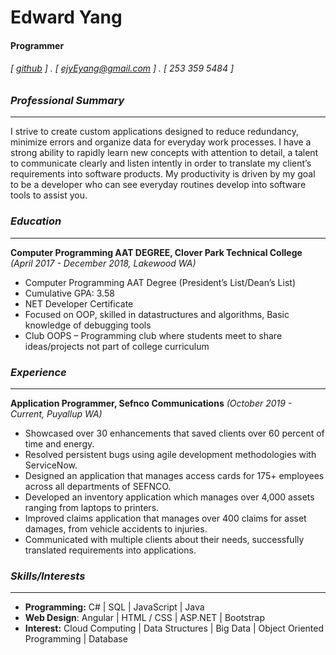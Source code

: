 

<!--
**Ejyeyang/Ejyeyang** is a ✨ _special_ ✨ repository because its `README.md` (this file) appears on your GitHub profile.
### Hi there 👋
Here are some ideas to get you started: 
  
- 🔭 I’m currently working on ...    
- 🌱 I’m currently learning ...   
- 👯 I’m looking to collaborate on ...   
- 🤔 I’m looking for help with ...
- 💬 Ask me about ...
- 📫 How to reach me: ...  
- 😄 Pronouns: ...
- ⚡ Fun fact: ...  
-->

Edward Yang 
===========

#### Programmer 
###### [ [github](https://github.com/Ejyeyang) ] . [ ejyEyang@gmail.com ] . [ 253 359 5484 ] 
 
### _Professional Summary_ 
-- -- 
I strive to create custom applications designed to reduce redundancy, minimize errors and organize data for everyday work processes. I have a strong ability to rapidly learn new concepts with attention to detail, a talent to communicate clearly and listen intently in order to translate my client’s requirements into software products. My productivity is driven by my goal to be a developer who can see everyday routines develop into software tools to assist you.  
 
### _Education_ 
-- --   
**Computer Programming AAT DEGREE, Clover Park Technical College** _(April 2017 - December 2018, Lakewood WA)_ 
 
-	Computer Programming AAT Degree (President’s List/Dean’s List) 
-	Cumulative GPA: 3.58
-	NET Developer Certificate 
-	Focused on OOP, skilled in datastructures and algorithms, Basic knowledge of debugging tools 
-	Club OOPS – Programming club where students meet to share ideas/projects not part of college curriculum
 
### _Experience_  
-- -- 
**Application Programmer, Sefnco Communications** _(October 2019 - Current, Puyallup WA)_

-	Showcased over 30 enhancements that saved clients over 60 percent of time and energy.
-	Resolved persistent bugs using agile development methodologies with ServiceNow. 
-	Designed an application that manages access cards for 175+ employees across all departments of SEFNCO. 
-	Developed an inventory application which manages over 4,000 assets ranging from laptops to printers.   
-	Improved claims application that manages over 400 claims for asset damages, from vehicle accidents to injuries.
-	Communicated with multiple clients about their needs, successfully translated requirements into applications.

### _Skills/Interests_
-- -- 
- **Programming:** C# | SQL | JavaScript | Java
- **Web Design**: Angular | HTML / CSS | ASP.NET | Bootstrap
- **Interest:** Cloud Computing | Data Structures | Big Data | Object Oriented Programming | Database  
